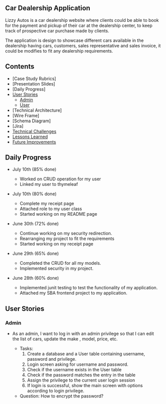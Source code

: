 ## Car Dealership Application

Lizzy Autos is a car dealership website where clients could be able to book for the payment and 
pickup of their car at the dealership center, to keep track of prospective car purchase made by clients.

The application is design to showcase different cars available in the dealership having cars, customers, 
sales representative and sales invoice, it could be modifies to fit any dealership requirements.





## Contents

- [Case Study Rubrics]
- [Presentation Slides]
- [Daily Progress]
- [User Stories](#user-stories)
    - [Admin](#admin)
    - [User](#user)
- [Technical Architecture]
- [Wire Frame]
- [Schema Diagram]
- [Jira]
- [Technical Challenges](#technical-challenges)
- [Lessons Learned](#lessons-learned)
- [Future Improvements](#future-improvements)

## Daily Progress
- July 10th (85% done)
  - Worked on CRUD operation for my user
  - Linked my user to thymeleaf

- July 10th (80% done)
  - Complete my receipt page
  - Attached role to my user class
  - Started working on my README page


- June 30th (72% done)
  - Continue working on my security redirection.
  - Rearranging my project to fit the requirements
  - Started working on my receipt page


- June 29th (65% done)
  - Completed the CRUD for all my models.
  - Implemented security in my project.


- June 28th (60% done)
  - Implemented junit testing to test the functionality of my application.
  - Attached my SBA frontend project to my application.


## User Stories

### Admin

- As an admin, I want to log in with an admin privilege so that I can edit the list of cars, update
  the make , model, price, etc.

  - Tasks:
    1. Create a database and a User table containing username, password and privilege.
    2. Login screen asking for username and password.
    3. Check if the username exists in the User table
    4. Check if the password matches the entry in the table
    5. Assign the privilege to the current user login session
    6. If login is successful, show the main screen with options according to login privilege.
  - Question: How to encrypt the password?


